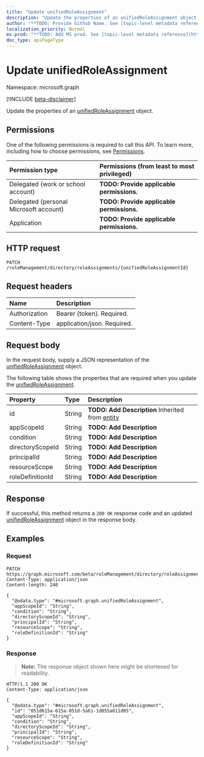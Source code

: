 ```yaml
---
title: "Update unifiedRoleAssignment"
description: "Update the properties of an unifiedRoleAssignment object."
author: "**TODO: Provide Github Name. See [topic-level metadata reference](https://msgo.azurewebsites.net/add/document/guidelines/metadata.html#topic-level-metadata)**"
localization_priority: Normal
ms.prod: "**TODO: Add MS prod. See [topic-level metadata reference](https://msgo.azurewebsites.net/add/document/guidelines/metadata.html#topic-level-metadata)**"
doc_type: apiPageType
---
```


# Update unifiedRoleAssignment
Namespace: microsoft.graph

[!INCLUDE [beta-disclaimer](../../includes/beta-disclaimer.md)]

Update the properties of an [unifiedRoleAssignment](../resources/unifiedroleassignment.md) object.

## Permissions
One of the following permissions is required to call this API. To learn more, including how to choose permissions, see [Permissions](/graph/permissions-reference).

|Permission type|Permissions (from least to most privileged)|
|:---|:---|
|Delegated (work or school account)|**TODO: Provide applicable permissions.**|
|Delegated (personal Microsoft account)|**TODO: Provide applicable permissions.**|
|Application|**TODO: Provide applicable permissions.**|

## HTTP request

<!-- {
  "blockType": "ignored"
}
-->
``` http
PATCH /roleManagement/directory/roleAssignments/{unifiedRoleAssignmentId}
```

## Request headers
|Name|Description|
|:---|:---|
|Authorization|Bearer {token}. Required.|
|Content-Type|application/json. Required.|

## Request body
In the request body, supply a JSON representation of the [unifiedRoleAssignment](../resources/unifiedroleassignment.md) object.

The following table shows the properties that are required when you update the [unifiedRoleAssignment](../resources/unifiedroleassignment.md).

|Property|Type|Description|
|:---|:---|:---|
|id|String|**TODO: Add Description** Inherited from [entity](../resources/entity.md)|
|appScopeId|String|**TODO: Add Description**|
|condition|String|**TODO: Add Description**|
|directoryScopeId|String|**TODO: Add Description**|
|principalId|String|**TODO: Add Description**|
|resourceScope|String|**TODO: Add Description**|
|roleDefinitionId|String|**TODO: Add Description**|



## Response

If successful, this method returns a `200 OK` response code and an updated [unifiedRoleAssignment](../resources/unifiedroleassignment.md) object in the response body.

## Examples

### Request
<!-- {
  "blockType": "request",
  "name": "update_unifiedroleassignment"
}
-->
``` http
PATCH https://graph.microsoft.com/beta/roleManagement/directory/roleAssignments/{unifiedRoleAssignmentId}
Content-Type: application/json
Content-length: 240

{
  "@odata.type": "#microsoft.graph.unifiedRoleAssignment",
  "appScopeId": "String",
  "condition": "String",
  "directoryScopeId": "String",
  "principalId": "String",
  "resourceScope": "String",
  "roleDefinitionId": "String"
}
```


### Response
>**Note:** The response object shown here might be shortened for readability.
<!-- {
  "blockType": "response",
  "truncated": true
}
-->
``` http
HTTP/1.1 200 OK
Content-Type: application/json

{
  "@odata.type": "#microsoft.graph.unifiedRoleAssignment",
  "id": "051d615a-615a-051d-5a61-1d055a611d05",
  "appScopeId": "String",
  "condition": "String",
  "directoryScopeId": "String",
  "principalId": "String",
  "resourceScope": "String",
  "roleDefinitionId": "String"
}
```

